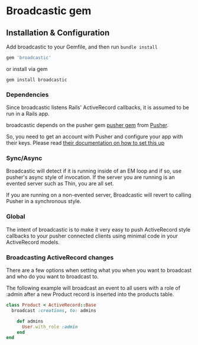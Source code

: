 Broadcastic gem
==========

## Installation & Configuration

Add broadcastic to your Gemfile, and then run `bundle install`

```ruby
gem 'broadcastic'
```

or install via gem

    gem install broadcastic

### Dependencies

Since broadcastic listens Rails' ActiveRecord callbacks, it is assumed to be run in a Rails app.

broadcastic depends on the pusher gem [pusher gem](https://github.com/pusher/pusher-gem) from [Pusher](http://pusher.com).

So, you need to get an account with Pusher and configure your app with their keys. Please read [their documentation on how to set this up](https://github.com/pusher/pusher-gem)

### Sync/Async
Broadcastic will detect if it is running inside of an EM loop and if so, use pusher's async style of invocation. If the server you are running is an evented server such as Thin, you are all set.

If you are running on a non-evented server, Broadcastic will revert to calling Pusher in a synchronous style.

### Global
The intent of broadcastic is to make it very easy to push ActiveRecord style callbacks to your pusher connected clients using minimal code in your ActiveRecord models.

### Broadcasting ActiveRecord changes
There are a few options when setting what you when you want to broadcast and who do you want to broadcast to.

The following example will broadcast an event to all users with a role of :admin after a new Product record is inserted into the
products table.

```ruby
class Product < ActiveRecord::Base
  broadcast :creations, to: admins

	def admins
	  User.with_role :admin
	end
end
```